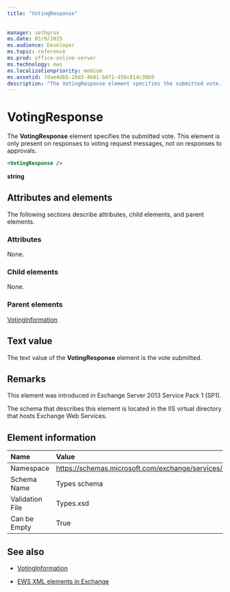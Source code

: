 ```yaml
---
title: "VotingResponse"
 
 
manager: sethgros
ms.date: 03/9/2015
ms.audience: Developer
ms.topic: reference
ms.prod: office-online-server
ms.technology: ews
ms.localizationpriority: medium
ms.assetid: 7dae4db5-28d3-4b81-b071-458c814c36b9
description: "The VotingResponse element specifies the submitted vote. This element is only present on responses to voting request messages, not on responses to approvals."
---
```


# VotingResponse

The **VotingResponse** element specifies the submitted vote. This element is only present on responses to voting request messages, not on responses to approvals. 
  
```XML
<VotingResponse />
```

 **string**
## Attributes and elements

The following sections describe attributes, child elements, and parent elements.
  
### Attributes

None.
  
### Child elements

None.
  
### Parent elements

[VotingInformation](votinginformation.md)
  
## Text value

The text value of the **VotingResponse** element is the vote submitted. 
  
## Remarks

This element was introduced in Exchange Server 2013 Service Pack 1 (SP1).
  
The schema that describes this element is located in the IIS virtual directory that hosts Exchange Web Services.
  
## Element information

|**Name**|**Value**|
|:-----|:-----|
|Namespace  <br/> |https://schemas.microsoft.com/exchange/services/2006/types  <br/> |
|Schema Name  <br/> |Types schema  <br/> |
|Validation File  <br/> |Types.xsd  <br/> |
|Can be Empty  <br/> |True  <br/> |
   
## See also

- [VotingInformation](votinginformation.md)

- [EWS XML elements in Exchange](ews-xml-elements-in-exchange.md)
